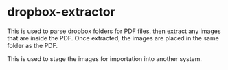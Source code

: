 # dropbox-extractor

This is used to parse dropbox folders for PDF files, then extract any images that are inside the PDF. Once extracted, the images are placed in the same folder as the PDF.


This is used to stage the images for importation into another system.
